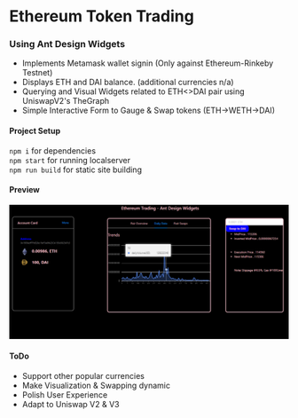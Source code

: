 # Ethereum Token Trading

### Using Ant Design Widgets

- Implements Metamask wallet signin (Only against Ethereum-Rinkeby Testnet)
- Displays ETH and DAI balance. (additional currencies n/a)
- Querying and Visual Widgets related to ETH<>DAI pair using UniswapV2's TheGraph
- Simple Interactive Form to Gauge & Swap tokens (ETH->WETH->DAI)

#### Project Setup
`npm i` for dependencies
<br/>
`npm start` for running localserver
<br/>
`npm run build` for static site building

#### Preview
![alt text](https://raw.githubusercontent.com/10dimensions/eth-trading-ant/master/ethswap.PNG)

#### ToDo
- Support other popular currencies
- Make Visualization & Swapping dynamic
- Polish User Experience
- Adapt to Uniswap V2 & V3
